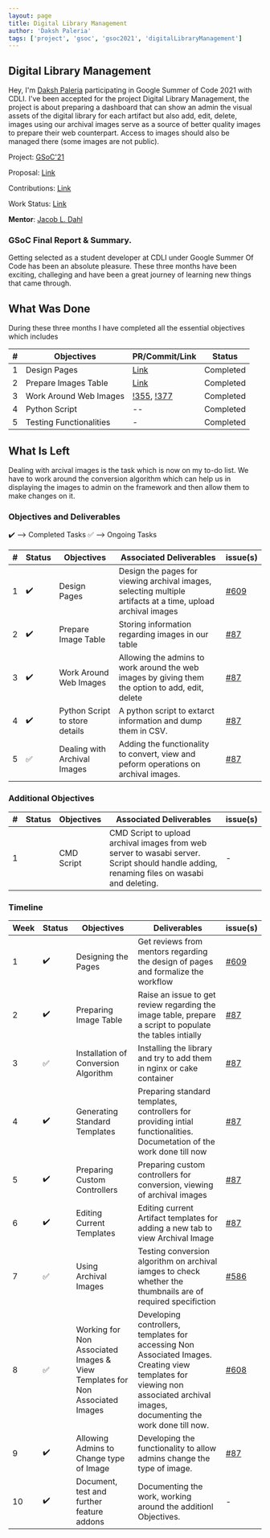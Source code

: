 ```yaml
---
layout: page
title: Digital Library Management
author: 'Daksh Paleria'
tags: ['project', 'gsoc', 'gsoc2021', 'digitalLibraryManagement']
---
```


## Digital Library Management

Hey, I'm [Daksh Paleria](https://www.linkedin.com/in/daksh-paleria-606211190/) participating in Google Summer of Code 2021 with CDLI.
I've been accepted for the project Digital Library Management, the project is about preparing a dashboard that can show an admin the visual assets of the digital library for each artifact but also add, edit, delete, images using our archival images serve as a source of better quality images to prepare their web counterpart. Access to images should also be managed there (some images are not public).


Project: [GSoC'21](https://summerofcode.withgoogle.com/projects/#6327175881424896)

Proposal: [Link](https://docs.google.com/document/d/1_B54MqUZHQOMm2iRRvYYVMqDiDcIz5tq9iY6Qm7fvnw/edit?usp=sharing)

Contributions: [Link](https://gitlab.com/cdli/framework/-/merge_requests?scope=all&utf8=%E2%9C%93&state=all&author_username=dakshp07)

Work Status: [Link](https://drive.google.com/drive/folders/17zfao7u9gfowSWieSYWuw8JJVlluXdE0?usp=sharing)

**Mentor**: [Jacob L. Dahl](mailto:jacob.dahl@orinst.ox.ac.uk)

### GSoC Final Report & Summary.
Getting selected as a student developer at CDLI under Google Summer Of Code has been an absolute pleasure. These three months have been exciting, challeging and have been a great journey of learning new things that came through.

## What Was Done
During these three months I have completed all the essential objectives which includes

| \# | Objectives | PR/Commit/Link | Status |
|----|-------------|----------------|--------|
| 1 | Design Pages   | [Link](https://www.figma.com/file/jOKep53xdWK6YS6Xqtqoef/CDLI-GSoC-Design?node-id=0%3A1) | Completed  |
| 2 | Prepare Images Table  |  [Link](https://gitlab.com/cdli/framework/-/issues/87#note_602032029)  | Completed |
| 3  |  Work Around Web Images   |  [!355](https://gitlab.com/cdli/framework/-/merge_requests/355), [!377](https://gitlab.com/cdli/framework/-/merge_requests/377/)  | Completed   |
| 4  |  Python Script | --  | Completed |
| 5  | Testing Functionalities | - | Completed |

## What Is Left
Dealing with arcival images is the task which is now on my to-do list. We have to work around the conversion algorithm which can help us in displaying the images to admin on the framework and then allow them to make changes on it. 

### Objectives and Deliverables

:heavy_check_mark: --> Completed Tasks
:white_check_mark: --> Ongoing Tasks

| \# | Status  | Objectives                    | Associated Deliverables         | issue(s) |
| --- | --- | ----------------------------- | ---------------------------------------------- | -------- |
| 1 | :heavy_check_mark: | Design Pages | Design the pages for viewing archival images, selecting multiple artifacts at a time, upload archival images | [#609](https://gitlab.com/cdli/framework/-/issues/609) |
| 2 | :heavy_check_mark: | Prepare Image Table | Storing information regarding images in our table | [#87](https://gitlab.com/cdli/framework/-/issues/87) |
| 3 | :heavy_check_mark: | Work Around Web Images | Allowing the admins to work around the web images by giving them the option to add, edit, delete | [#87](https://gitlab.com/cdli/framework/-/issues/87) |
| 4 | :heavy_check_mark: | Python Script to store details | A python script to extarct information and dump them in CSV. | [#87](https://gitlab.com/cdli/framework/-/issues/87) |
| 5 | :white_check_mark: | Dealing with Archival Images | Adding the functionality to convert, view and peform operations on  archival images. | [#87](https://gitlab.com/cdli/framework/-/issues/87) |  


### Additional Objectives

| \# | Status  | Objectives         | Associated Deliverables                                             | issue(s) |
| --- | --- | ------------------ | ------------------------------------------------------------------- | -------- |
| 1 |  | CMD Script  | CMD Script to upload archival images from web server to wasabi server. Script should handle adding, renaming files on wasabi and deleting. | - |


### Timeline  

| Week  | Status |Objectives | Deliverables | issue(s)
|---|---|---|---| --- |
|1| :heavy_check_mark: | Designing the Pages | Get reviews from mentors regarding the design of pages and formalize the workflow | [#609](https://gitlab.com/cdli/framework/-/issues/609) |
|2| :heavy_check_mark: | Preparing Image Table   | Raise an issue to get review regarding the image table, prepare a script to populate the tables intially | [#87](https://gitlab.com/cdli/framework/-/issues/87)  |
|3| :white_check_mark: | Installation of Conversion Algorithm | Installing the library and try to add them in nginx or cake container | [#87](https://gitlab.com/cdli/framework/-/issues/87)  |
|4| :heavy_check_mark: | Generating Standard Templates  | Preparing standard templates, controllers for providing intial functionalities. Documetation of the work done till now | [#87](https://gitlab.com/cdli/framework/-/issues/87)  |
|5| :heavy_check_mark: | Preparing Custom Controllers  | Preparing custom controllers for conversion, viewing of archival images |[#87](https://gitlab.com/cdli/framework/-/issues/87)   |
|6| :heavy_check_mark:| Editing Current Templates | Editing current Artifact templates for adding a new tab to view Archival Image | [#87](https://gitlab.com/cdli/framework/-/issues/87)  |
|7| :white_check_mark: | Using Archival Images  | Testing conversion algorithm on archival iamges to check whether the thumbnails are of required specifiction | [#586](https://gitlab.com/cdli/framework/-/issues/586) |
|8| :white_check_mark: | Working for Non Associated Images & View Templates for Non Associated Images | Developing controllers, templates for accessing Non Associated Images. Creating view templates for viewing non associated archival images, documenting the work done till now. | [#608](https://gitlab.com/cdli/framework/-/issues/608) |
|9| :heavy_check_mark: | Allowing Admins to Change type of Image | Developing the functionality to allow admins change the type of image. | [#87](https://gitlab.com/cdli/framework/-/issues/87) |
|10| :heavy_check_mark: | Document, test and further feature addons | Documenting the work, working around the additionl Objectives. | - |